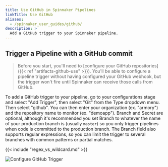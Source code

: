 ```yaml
---
title: Use GitHub in Spinnaker Pipelines
linkTitle: Use GitHub
aliases:
  - /spinnaker_user_guides/github/
description: >
  Add a GitHub trigger to your Spinnaker pipeline.
---
```


## Trigger a Pipeline with a GitHub commit

> Before you start, you'll need to [configure your GitHub repositories]({{< ref "artifacts-github-use" >}}).
> You'll be able to configure a pipeline trigger without having configured
> your GitHub webhook, but the trigger won't fire until Spinnaker can receive
> those calls from GitHub.

To add a GitHub trigger to your pipeline, go to your configurations stage
and select "Add Trigger", then select "Git" from the Type dropdown menu.
Then select "github".  You can then enter your organization (ex. "armory")
and the repository name to monitor (ex. "demoapp").  Branch and Secret
are optional, although it's recommended you set Branch to whatever the name
of your production branch is (usually `master`) so you only trigger pipelines
when code is committed to the production branch.  The Branch field also
supports regular expressions, so you can limit the trigger to several branches
with common patterns or partial matches.

{{< include "regex_vs_wildcard.md" >}}

![Configure GitHub Trigger](/images/github-user-guide-1.gif)